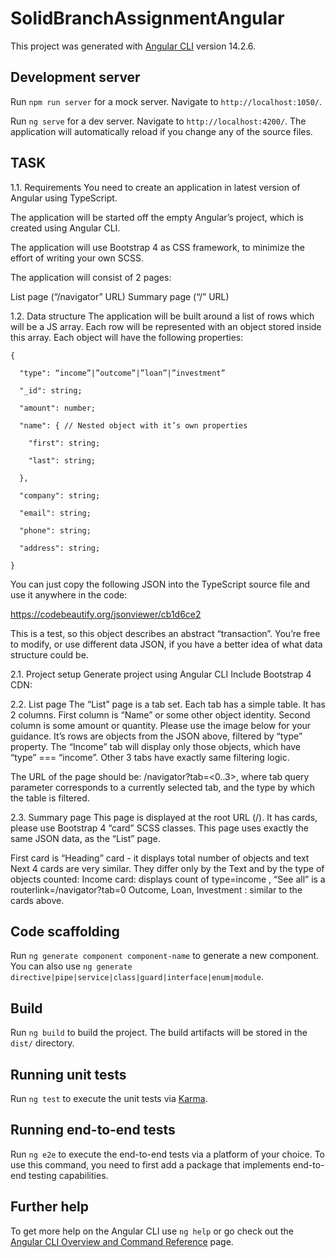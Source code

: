 # SolidBranchAssignmentAngular

This project was generated with [Angular CLI](https://github.com/angular/angular-cli) version 14.2.6.

## Development server

Run `npm run server` for a mock server. Navigate to `http://localhost:1050/`.


Run `ng serve` for a dev server. Navigate to `http://localhost:4200/`. The application will automatically reload if you change any of the source files.

## TASK

1.1. Requirements
You need to create an application in latest version of Angular using TypeScript.


The application will be started off the empty Angular’s project, which is created using Angular CLI.

The application will use Bootstrap 4 as CSS framework, to minimize the effort of writing your own SCSS.

The application will consist of 2 pages:

List page (“/navigator” URL)
Summary page (“/” URL)

1.2. Data structure
The application will be built around a list of rows which will be a JS array. Each row will be represented with an object stored inside this array. Each object will have the following properties:


    {

      "type": “income”|”outcome”|”loan”|”investment”

      "_id": string;

      "amount": number;

      "name": { // Nested object with it’s own properties

        "first": string;

        "last": string;

      },

      "company": string;

      "email": string;

      "phone": string;

      "address": string;

    }


You can just copy the following JSON into the TypeScript source file and use it anywhere in the code:

https://codebeautify.org/jsonviewer/cb1d6ce2


This is a test, so this object describes an abstract “transaction”. You’re free to modify, or use different data JSON, if you have a better idea of what data structure could be.

2.1. Project setup
Generate project using Angular CLI
Include Bootstrap 4 CDN: <link rel="stylesheet" href="https://stackpath.bootstrapcdn.com/bootstrap/4.1.3/css/bootstrap.min.css" integrity="sha384-MCw98/SFnGE8fJT3GXwEOngsV7Zt27NXFoaoApmYm81iuXoPkFOJwJ8ERdknLPMO" crossorigin="anonymous">

2.2. List page
The “List” page is a tab set. Each tab has a simple table. It has 2 columns. First column is “Name” or some other object identity. Second column is some amount or quantity. Please use the image below for your guidance. It’s rows are objects from the JSON above, filtered by “type” property. The “Income” tab will display only those objects, which have “type” === “income”. Other 3 tabs have exactly same filtering logic.

The URL of the page should be: /navigator?tab=<0..3>, where tab query parameter corresponds to a currently selected tab, and the type by which the table is filtered.

2.3. Summary page
This page is displayed at the root URL (/). It has cards, please use Bootstrap 4 “card” SCSS classes. This page uses exactly the same JSON data, as the “List” page.

First card is “Heading” card - it displays total number of objects and text
Next 4 cards are very similar. They differ only by the Text and by the type of objects counted:
Income card: displays count of type=income , “See all” is a routerlink=/navigator?tab=0
Outcome, Loan, Investment : similar to the cards above.

## Code scaffolding

Run `ng generate component component-name` to generate a new component. You can also use `ng generate directive|pipe|service|class|guard|interface|enum|module`.

## Build

Run `ng build` to build the project. The build artifacts will be stored in the `dist/` directory.

## Running unit tests

Run `ng test` to execute the unit tests via [Karma](https://karma-runner.github.io).

## Running end-to-end tests

Run `ng e2e` to execute the end-to-end tests via a platform of your choice. To use this command, you need to first add a package that implements end-to-end testing capabilities.

## Further help

To get more help on the Angular CLI use `ng help` or go check out the [Angular CLI Overview and Command Reference](https://angular.io/cli) page.
